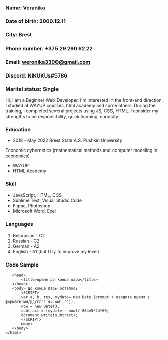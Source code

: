 ### __Name:__           Veranika 
### __Date of birth:__  2000.12.11
### __City:__           Brest
### __Phone number:__   +375 29 290 62 22
### __Email:__          weronika3300@gmail.com
### __Discord:__        NIKUKUs#5786
### __Marital status:__ Single

 Hi, I am a Beginner Web Developer. I'm interested in the front-end direction. I studied at WAYUP courses, html academy and some others. During the training, I completed several projects using JS, CSS, HTML. I consider my strengths to be responsibility, quick learning, curiosity.

### Education

 + 2018 - May 2022
  Brest State A.S. Pushkin University

  Economic cybernetics (mathematical methods and computer modeling in economics)
 + WAYUP
 + HTML Academy

### Skill
 * JavaScript, HTML, CSS
 * Sublime Text, Visual Studio Code
 * Figma, Photoshop
 * Microsoft Word, Exel

### Languages
 1. Belarusian - C2
 2. Russian - C2
 3. German - A2
 4. English - A1 (but I try to improve my level)

### Code Sample

 ```<html>
 	<head>
 		<title>время до конца пары</title>
 	</head>
 	<body> до конца пары осталось
 		<SCRIPT>
 		var a, b, res, mydate= new Date (prompt ('введите время в формате мм/дд/гггг чч:мм','')), 
 		now = new Date(),
 		subtract = (mydate - now)/ 864e5*24*60;
 		document.write(subtract);
 		</SCRIPT>
 		минут
 	</body>
 </html>
 ```
